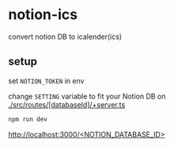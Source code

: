 # notion-ics

convert notion DB to icalender(ics)

## setup

set `NOTION_TOKEN` in env

change `SETTING` variable to fit your Notion DB on [./src/routes/\[databaseId\]/+server.ts](./src/routes/[databaseId]/+server.ts)

```bash
npm run dev
```

[http://localhost:3000/<NOTION_DATABASE_ID>](http://localhost:3000/<NOTION_DATABASE_ID>)
